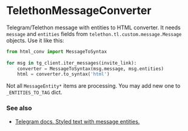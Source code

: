 # TelethonMessageConverter
Telegram/Telethon message with entities to HTML converter.
It needs `message` and `entities` fields from `telethon.tl.custom.message.Message` objects. Use it like this:

```python
from html_conv import MessageToSyntax
    
for msg in tg_client.iter_messages(invite_link):
    converter = MessageToSyntax(msg.message, msg.entities)
    html = converter.to_syntax('html')
 ``` 
 
 Not all `MessageEntity*` items are processing. You may add new one to `_ENTITIES_TO_TAG` dict.

### See also

  - [Telegram docs. Styled text with message entities.](https://core.telegram.org/api/entities)
